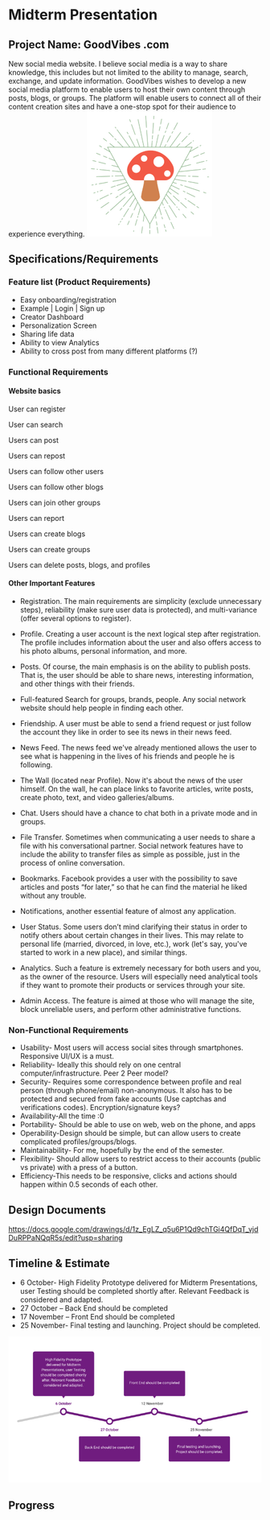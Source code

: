 # Midterm Presentation

## Project Name: GoodVibes .com
  New social media website. I believe social media is a way to share knowledge, this includes but not limited to the ability to manage, search, exchange, and update information. 
        GoodVibes wishes to develop a new social media platform to enable users to host their own content through posts, blogs, or groups. The platform will enable users to connect all of their content creation sites and have a one-stop spot for their audience to experience everything.
![](includes/goodvibes-logo2.png)
## Specifications/Requirements

### Feature list (Product Requirements)

- Easy onboarding/registration
- 	Example | Login | Sign up
-	Creator Dashboard
-	Personalization Screen
-	Sharing life data
-	Ability to view Analytics
-	Ability to cross post from many different platforms (?)

### Functional Requirements

#### Website basics

User can register 

User can search

Users can post

Users can repost

Users can follow other users

Users can follow other blogs 

Users can join other groups	

Users can report

Users can create blogs

Users can create groups

Users can delete posts, blogs, and profiles

#### Other Important Features

-	Registration. The main requirements are simplicity (exclude unnecessary steps), reliability (make sure user data is protected), and multi-variance (offer several options to register).

-	Profile. Creating a user account is the next logical step after registration. The profile includes information about the user and also offers access to his photo albums, personal information, and more.

-	Posts. Of course, the main emphasis is on the ability to publish posts. That is, the user should be able to share news, interesting information, and other things with their friends.

-	Full-featured Search for groups, brands, people. Any social network website should help people in finding each other. 

-	Friendship. A user must be able to send a friend request or just follow the account they like in order to see its news in their news feed.

-	News Feed. The news feed we've already mentioned allows the user to see what is happening in the lives of his friends and people he is following.

-	The Wall (located near Profile). Now it's about the news of the user himself. On the wall, he can place links to favorite articles, write posts, create photo, text, and video galleries/albums.

-	Chat. Users should have a chance to chat both in a private mode and in groups.

-	File Transfer. Sometimes when communicating a user needs to share a file with his conversational partner. Social network features have to include the ability to transfer files as simple as possible, just in the process of online conversation.

-	Bookmarks. Facebook provides a user with the possibility to save articles and posts “for later,” so that he can find the material he liked without any trouble.

-	Notifications, another essential feature of almost any application.

-	User Status. Some users don’t mind clarifying their status in order to notify others about certain changes in their lives. This may relate to personal life (married, divorced, in love, etc.), work (let's say, you've started to work in a new place), and similar things.

-	Analytics. Such a feature is extremely necessary for both users and you, as the owner of the resource. Users will especially need analytical tools if they want to promote their products or services through your site.

-	Admin Access. The feature is aimed at those who will manage the site, block unreliable users, and perform other administrative functions.



### Non-Functional Requirements

-	Usability- Most users will access social sites through smartphones. Responsive UI/UX is a must.
-	Reliability- Ideally this should rely on one central computer/infrastructure. Peer 2 Peer model?
-	Security- Requires some correspondence between profile and real person (through phone/email) non-anonymous. It also has to be protected and secured from fake accounts (Use captchas and verifications codes). Encryption/signature keys? 
-	Availability-All the time :0
-	Portability- Should be able to use on web, web on the phone, and apps
-	Operability-Design should be simple, but can allow users to create complicated profiles/groups/blogs.
-	Maintainability- For me, hopefully by the end of the semester.
-	Flexibility- Should allow users to restrict access to their accounts (public vs private) with a press of a button.
-	Efficiency-This needs to be responsive, clicks and actions should happen within 0.5 seconds of each other.


## Design Documents

<https://docs.google.com/drawings/d/1z_EgLZ_q5u6P1Qd9chTGi4QfDqT_vjdDuRPPaNQqR5s/edit?usp=sharing>


## Timeline & Estimate

-	6 October- High Fidelity Prototype delivered for Midterm Presentations, user Testing should be completed shortly after. Relevant Feedback is considered and adapted.
-	27 October – Back End should be completed
-	17 November – Front End should be completed
-	25 November- Final testing and launching. Project should be completed.

![](includes/projectTimeline.png)

## Progress

